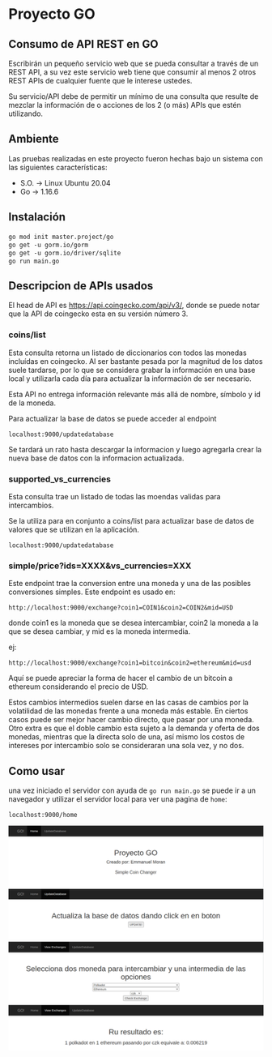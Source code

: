 # Proyecto GO

## Consumo de API REST en GO

Escribirán un pequeño servicio web que se pueda consultar a través de un REST API, a su vez este servicio web tiene que consumir al menos 2 otros REST APIs de cualquier fuente que le interese ustedes.

Su servicio/API debe de permitir un mínimo de una consulta que resulte de mezclar la información de o acciones de los 2 (o más) APIs que estén utilizando.



## Ambiente 

Las pruebas realizadas en este proyecto fueron hechas bajo un sistema con las siguientes características:


- S.O. -> Linux Ubuntu 20.04
- Go -> 1.16.6


## Instalación

```
go mod init master.project/go
go get -u gorm.io/gorm
go get -u gorm.io/driver/sqlite
go run main.go
```

## 


## Descripcion de APIs usados

El head de API es https://api.coingecko.com/api/v3/, donde se puede notar que la API de coingecko esta en su versión número 3.


### coins/list

Esta consulta retorna un listado de diccionarios con todos las monedas incluídas en coingecko. Al ser bastante pesada por la magnitud de los datos suele tardarse, por lo que se considera grabar la información en una base local y utilizarla cada día para actualizar la información de ser necesario.

Esta API no entrega información relevante más allá de nombre, símbolo y id de la moneda.

Para actualizar la base de datos se puede acceder al endpoint

```
localhost:9000/updatedatabase
```

Se tardará un rato hasta descargar la informacion y luego agregarla crear la nueva base de datos con la informacion actualizada.


### supported_vs_currencies

Esta consulta trae un listado de todas las moendas validas para intercambios. 

Se la utiliza para en conjunto a coins/list para actualizar base de datos de valores que se utilizan en la aplicación.

```
localhost:9000/updatedatabase
```


### simple/price?ids=XXXX&vs_currencies=XXX

Este endpoint trae la conversion entre una moneda y una de las posibles conversiones simples. Este endpoint es usado en:

```
http://localhost:9000/exchange?coin1=COIN1&coin2=COIN2&mid=USD
```

donde coin1 es la moneda que se desea intercambiar, coin2 la moneda a la que se desea cambiar, y mid es
la moneda intermedia.

ej:

```
http://localhost:9000/exchange?coin1=bitcoin&coin2=ethereum&mid=usd
```

Aquí se puede apreciar la forma de hacer el cambio de un bitcoin a ethereum considerando el precio de USD.

Estos cambios intermedios suelen darse en las casas de cambios por la volatilidad de las monedas frente a una moneda más estable. En ciertos casos puede ser mejor hacer cambio directo, que pasar por una moneda. Otro extra es que el doble cambio esta sujeto a la demanda y oferta de dos monedas, mientras que la directa solo de una, así mismo los costos de intereses por intercambio solo se consideraran una sola vez, y no dos.


## Como usar

una vez iniciado el servidor con ayuda de `go run main.go` se puede ir a un navegador y utilizar el servidor local para ver una pagina de `home`:

```
localhost:9000/home
```

![image1.png](images/home.png)
![image2.png](images/update.png)
![image3.png](images/exchange.png)
![image4.png](images/exchangeFunc.png)
